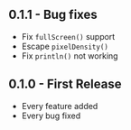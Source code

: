## 0.1.1 - Bug fixes
* Fix `fullScreen()` support
* Escape `pixelDensity()`
* Fix `println()` not working

## 0.1.0 - First Release
* Every feature added
* Every bug fixed

